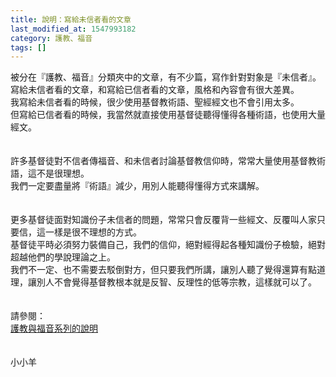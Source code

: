 ```yaml
---
title: 說明：寫給未信者看的文章
last_modified_at: 1547993182
category: 護教、福音
tags: []
---
```


<p>被分在『護教、福音』分類夾中的文章，有不少篇，寫作針對對象是『未信者』。<br/><!--more-->寫給未信者看的文章，和寫給已信者看的文章，風格和內容會有很大差異。<br/>我寫給未信者看的時候，很少使用基督教術語、聖經經文也不會引用太多。<br/>但寫給已信者看的時候，我當然就直接使用基督徒聽得懂得各種術語，也使用大量經文。<br/><br/><br/>許多基督徒對不信者傳福音、和未信者討論基督教信仰時，常常大量使用基督教術語，這不是很理想。<br/>我們一定要盡量將『術語』減少，用別人能聽得懂得方式來講解。<br/><br/><br/>更多基督徒面對知識份子未信者的問題，常常只會反覆背一些經文、反覆叫人家只要信，這一樣是很不理想的方式。<br/>基督徒平時必須努力裝備自己，我們的信仰，絕對經得起各種知識份子檢驗，絕對超越他們的學說理論之上。<br/>我們不一定、也不需要去駁倒對方，但只要我們所講，讓別人聽了覺得還算有點道理，讓別人不會覺得基督教根本就是反智、反理性的低等宗教，這樣就可以了。<br/><br/><br/>請參閱：<br/><a href="/posts/269191748">護教與福音系列的說明</a><br/><br/><br/>小小羊<br/><br/>
</p>